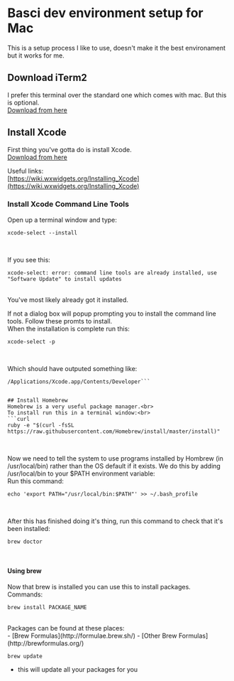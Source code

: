 # Basci dev environment setup for Mac
This is a setup process I like to use, doesn't make it the best environament but it works for me.

## Download iTerm2
I prefer this terminal over the standard one which comes with mac. But this is optional.<br>
[Download from here](https://www.iterm2.com/)

## Install Xcode
First thing you've gotta do is install Xcode.<br>
[Download from here](https://developer.apple.com/download/)


Useful links:<br>
[https://wiki.wxwidgets.org/Installing_Xcode](https://wiki.wxwidgets.org/Installing_Xcode)

### Install Xcode Command Line Tools
Open up a terminal window and type:<br>
```curl
xcode-select --install
```

<br>

If you see this: <br>
```curl
xcode-select: error: command line tools are already installed, use "Software Update" to install updates
```

<br>
You've most likely already got it installed.

If not a dialog box will popup prompting you to install the command line tools. Follow these promts to install.<br>
When the installation is complete run this:<br>
```curl
xcode-select -p
```
<br>

Which should have outputed something like:<br>
```
/Applications/Xcode.app/Contents/Developer```


## Install Homebrew
Homebrew is a very useful package manager.<br>
To install run this in a terminal window:<br>
```curl
ruby -e "$(curl -fsSL https://raw.githubusercontent.com/Homebrew/install/master/install)"
```
<br>

Now we need to tell the system to use programs installed by Hombrew (in /usr/local/bin) rather than the OS default if it exists. We do this by adding /usr/local/bin to your $PATH environment variable:<br>
Run this command:<br>
```curl
echo 'export PATH="/usr/local/bin:$PATH"' >> ~/.bash_profile
```
<br>


After this has finished doing it's thing, run this command to check that it's been installed:<br>
```curl
brew doctor
```

<br>

#### Using brew
Now that brew is installed you can use this to install packages.<br>
Commands:<br>
```curl
brew install PACKAGE_NAME
```
<br>
Packages can be found at these places:<br>
- [Brew Formulas](http://formulae.brew.sh/)
- [Other Brew Formulas](http://brewformulas.org/)

```curl
brew update
```
 - this will update all your packages for you